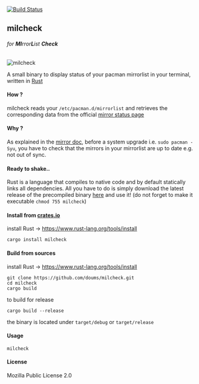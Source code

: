 [![Build Status](https://travis-ci.org/doums/milcheck.svg?branch=master)](https://travis-ci.org/doums/milcheck)

## milcheck

###### for **MI**rror**L**ist **Check**

![milcheck](https://image.petitmur.beer/milcheck.png)

A small binary to display status of your pacman mirrorlist in your terminal, written in [Rust](https://www.rust-lang.org/)

#### How ?

milcheck reads your `/etc/pacman.d/mirrorlist` and retrieves the corresponding data from the official [mirror status page](https://www.archlinux.org/mirrors/status/)

#### Why ?

As explained in the [mirror doc](https://wiki.archlinux.org/index.php/Mirrors), before a system upgrade i.e. `sudo pacman -Syu`, you have to check that the mirrors in your mirrorlist are up to date e.g. not out of sync.

#### Ready to shake..

Rust is a language that compiles to native code and by default statically links all dependencies. All you have to do is simply download the latest release of the precompiled binary [here](https://github.com/doums/milcheck/releases) and use it!
(do not forget to make it executable `chmod 755 milcheck`)

#### Install from [crates.io](https://crates.io/crates/milcheck)

install Rust -> https://www.rust-lang.org/tools/install
```
cargo install milcheck
```

#### Build from sources

install Rust -> https://www.rust-lang.org/tools/install
```
git clone https://github.com/doums/milcheck.git
cd milcheck
cargo build
```
to build for release
```
cargo build --release
```
the binary is located under `target/debug` or `target/release`

#### Usage

```
milcheck
```

#### License
Mozilla Public License 2.0
